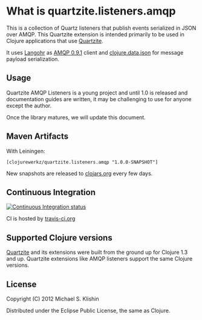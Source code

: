 # What is quartzite.listeners.amqp

This is a collection of Quartz listeners that publish events serialized in JSON over AMQP. This Quartzite extension
is intended primarily to be used in Clojure applications that use [Quartzite](https://github.com/michaelklishin/quartzite).

It uses [Langohr](https://github.com/michaelklishin/langohr) as [AMQP 0.9.1](http://bit.ly/amqp-model-explained) client
and [clojure.data.json](https://github.com/clojure/data.json) for message payload serialization.


## Usage

Quartzite AMQP Listeners is a young project and until 1.0 is released and documentation guides are written,
it may be challenging to use for anyone except the author.

Once the library matures, we will update this document.


## Maven Artifacts

With Leiningen:

    [clojurewerkz/quartzite.listeners.amqp "1.0.0-SNAPSHOT"]

New snapshots are released to [clojars.org](https://clojars.org/clojurewerkz/quartzite.listeners.amqp) every few days.


## Continuous Integration

[![Continuous Integration status](https://secure.travis-ci.org/michaelklishin/quartzite.listeners.amqp.png)](http://travis-ci.org/michaelklishin/quartzite.listeners.amqp)

CI is hosted by [travis-ci.org](http://travis-ci.org)


## Supported Clojure versions

[Quartzite](https://github.com/michaelklishin/quartzite) and its extensions were built from the ground up for Clojure 1.3 and up.
Quartzite extensions like AMQP listeners support the same Clojure versions.


## License

Copyright (C) 2012 Michael S. Klishin

Distributed under the Eclipse Public License, the same as Clojure.
